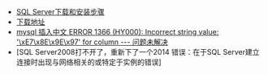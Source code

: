 * [SQL Server下载和安装步骤](https://blog.csdn.net/sangjinchao/article/details/62044021)
* [下载地址](https://cloud.tencent.com/developer/news/362415)
* [mysql 插入中文 ERROR 1366 (HY000): Incorrect string value: '\xE7\x8E\x9E\x97' for column  ---  问题未解决](https://blog.csdn.net/tzh476/article/details/52644271)
* [SQL Server2008打不开了，重新下了一个2014  错误：在于SQL Server建立连接时出现与网络相关的或特定于实例的错误]
